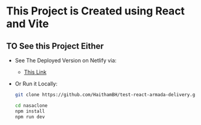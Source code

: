 # This Project is Created using React and Vite

<!-- TODO: Add React and Vite Logos Here -->

## TO See this Project Either

* See The Deployed Version on Netlify via:
  * [This Link](https://nasa-mars-navigator.netlify.app/)

* Or Run it Locally:

  ```bash
  git clone https://github.com/HaithamBH/test-react-armada-delivery.git nasaclone
  
  cd nasaclone
  npm install
  npm run dev
  ```
